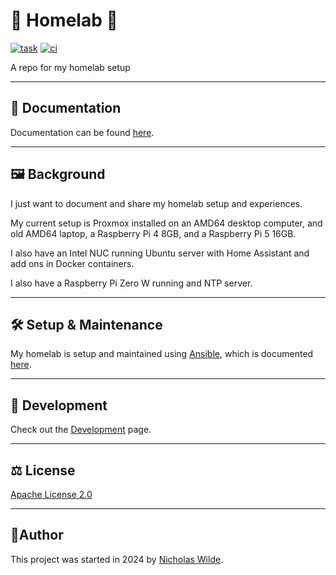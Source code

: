 # :house_with_garden: Homelab :test_tube:
[![task](https://img.shields.io/badge/Task-Enabled-brightgreen?style=for-the-badge&logo=task&logoColor=white)](https://taskfile.dev/#/)
[![ci](https://img.shields.io/github/actions/workflow/status/nicholaswilde/homelab/ci.yaml?label=ci&style=for-the-badge&branch=main)](https://github.com/nicholaswilde/homelab/actions/workflows/ci.yaml)

A repo for my homelab setup

---

## :book: Documentation

Documentation can be found [here][1].

---

## :framed_picture: Background

I just want to document and share my homelab setup and experiences.

My current setup is Proxmox installed on an AMD64 desktop computer, and old AMD64 laptop, a Raspberry Pi 4 8GB, and a Raspberry Pi 5 16GB.

I also have an Intel NUC running Ubuntu server with Home Assistant and add ons in Docker containers.

I also have a Raspberry Pi Zero W running and NTP server.

---

## :hammer_and_wrench: Setup & Maintenance

My homelab is setup and maintained using [Ansible][5], which is documented [here][6].

---

## :construction: Development

Check out the [Development](./reference/development.md) page.

---

## :balance_scale: License

​[​Apache License 2.0](../LICENSE)

---

## :pencil:​ Author

​This project was started in 2024 by [Nicholas Wilde][2].

[1]: <https://nicholaswilde.io/homelab/>
[2]: <https://github.com/nicholaswilde/>
[3]: <https://pypi.org/project/Jinja2/>

[5]: <https://www.redhat.com/en/ansible-collaborative>
[6]: <https://github.com/nicholaswilde/homelab-playbooks>
